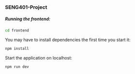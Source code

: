 ### SENG401-Project

##### Running the frontend:
```bash
cd frontend
```
You may have to install dependencies the first time you start it:
```bash
npm install
```
Start the application on localhost:
```bash
npm run dev
```